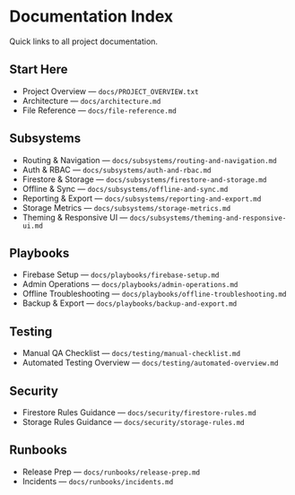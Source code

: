 # Documentation Index

Quick links to all project documentation.

## Start Here
- Project Overview — `docs/PROJECT_OVERVIEW.txt`
- Architecture — `docs/architecture.md`
- File Reference — `docs/file-reference.md`

## Subsystems
- Routing & Navigation — `docs/subsystems/routing-and-navigation.md`
- Auth & RBAC — `docs/subsystems/auth-and-rbac.md`
- Firestore & Storage — `docs/subsystems/firestore-and-storage.md`
- Offline & Sync — `docs/subsystems/offline-and-sync.md`
- Reporting & Export — `docs/subsystems/reporting-and-export.md`
- Storage Metrics — `docs/subsystems/storage-metrics.md`
- Theming & Responsive UI — `docs/subsystems/theming-and-responsive-ui.md`

## Playbooks
- Firebase Setup — `docs/playbooks/firebase-setup.md`
- Admin Operations — `docs/playbooks/admin-operations.md`
- Offline Troubleshooting — `docs/playbooks/offline-troubleshooting.md`
- Backup & Export — `docs/playbooks/backup-and-export.md`

## Testing
- Manual QA Checklist — `docs/testing/manual-checklist.md`
- Automated Testing Overview — `docs/testing/automated-overview.md`

## Security
- Firestore Rules Guidance — `docs/security/firestore-rules.md`
- Storage Rules Guidance — `docs/security/storage-rules.md`

## Runbooks
- Release Prep — `docs/runbooks/release-prep.md`
- Incidents — `docs/runbooks/incidents.md`

